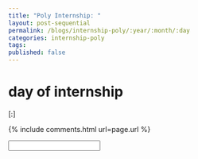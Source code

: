 ```yaml
---
title: "Poly Internship: "
layout: post-sequential
permalink: /blogs/internship-poly/:year/:month/:day
categories: internship-poly
tags: 
published: false
---
```

#  day of internship

<span class="timestamp">[:]</span>


{% include comments.html url=page.url %}

<input id="password-input" type="password" class="text-secret" onkeyup="unlock()" autocomplete="off">

<span class="disable-selection" id="truth" style="display:block;"></span>
